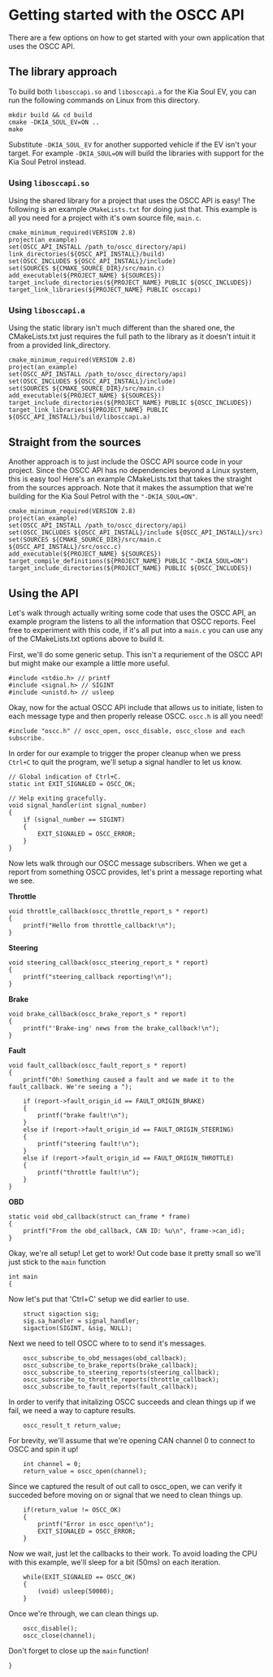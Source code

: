 
# Getting started with the OSCC API

There are a few options on how to get started with your own application that
uses the OSCC API.

## The library approach

To build both `libosccapi.so` and `libosccapi.a` for the Kia Soul EV,
you can run the following commands on Linux from this directory.
```
mkdir build && cd build
cmake -DKIA_SOUL_EV=ON ..
make
```
Substitute `-DKIA_SOUL_EV` for another supported vehicle if the EV isn't your
target. For example `-DKIA_SOUL=ON` will build the libraries with support
for the Kia Soul Petrol instead.

### Using `libosccapi.so`
Using the shared library for a project that uses the OSCC API is easy!
The following is an example `CMakeLists.txt` for doing just that. This example
is all you need for a project with it's own source file, `main.c`.
```
cmake_minimum_required(VERSION 2.8)
project(an_example)
set(OSCC_API_INSTALL /path_to/oscc_directory/api)
link_directories(${OSCC_API_INSTALL}/build)
set(OSCC_INCLUDES ${OSCC_API_INSTALL}/include)
set(SOURCES ${CMAKE_SOURCE_DIR}/src/main.c)
add_executable(${PROJECT_NAME} ${SOURCES})
target_include_directories(${PROJECT_NAME} PUBLIC ${OSCC_INCLUDES})
target_link_libraries(${PROJECT_NAME} PUBLIC osccapi)
```

### Using `libosccapi.a`
Using the static library isn't much different than the shared one,
the CMakeLists.txt just requires the full path to the library as it doesn't
intuit it from a provided link_directory.
```
cmake_minimum_required(VERSION 2.8)
project(an_example)
set(OSCC_API_INSTALL /path_to/oscc_directory/api)
set(OSCC_INCLUDES ${OSCC_API_INSTALL}/include)
set(SOURCES ${CMAKE_SOURCE_DIR}/src/main.c)
add_executable(${PROJECT_NAME} ${SOURCES})
target_include_directories(${PROJECT_NAME} PUBLIC ${OSCC_INCLUDES})
target_link_libraries(${PROJECT_NAME} PUBLIC ${OSCC_API_INSTALL}/build/libosccapi.a)
```

## Straight from the sources
Another approach is to just include the OSCC API source code in your project.
Since the OSCC API has no dependencies beyond a Linux system, this is easy too!
Here's an example CMakeLists.txt that takes the straight from the sources
approach. Note that it makes the assumption that we're building for the Kia
Soul Petrol with the `"-DKIA_SOUL=ON"`.

```
cmake_minimum_required(VERSION 2.8)
project(an_example)
set(OSCC_API_INSTALL /path_to/oscc_directory/api)
set(OSCC_INCLUDES ${OSCC_API_INSTALL}/include ${OSCC_API_INSTALL}/src)
set(SOURCES ${CMAKE_SOURCE_DIR}/src/main.c ${OSCC_API_INSTALL}/src/oscc.c)
add_executable(${PROJECT_NAME} ${SOURCES})
target_compile_definitions(${PROJECT_NAME} PUBLIC "-DKIA_SOUL=ON")
target_include_directories(${PROJECT_NAME} PUBLIC ${OSCC_INCLUDES})
```

## Using the API

Let's walk through actually writing some code that uses the OSCC API, an example
program the listens to all the information that OSCC reports. Feel free to
experiment with this code, if it's all put into a `main.c` you can use
any of the CMakeLists.txt options above to build it.

First, we'll do some generic setup. This isn't a requriement of the OSCC API
but might make our example a little more useful.

```
#include <stdio.h> // printf
#include <signal.h> // SIGINT
#include <unistd.h> // usleep
```
Okay, now for the actual OSCC API include that allows us to initiate,
listen to each message type and then properly release OSCC. `oscc.h` is
all you need!

```
#include "oscc.h" // oscc_open, oscc_disable, oscc_close and each subscribe.
```
In order for our example to trigger the proper cleanup when we press `Ctrl+C`
to quit the program, we'll setup a signal handler to let us know.

```
// Global indication of Ctrl+C.
static int EXIT_SIGNALED = OSCC_OK;

// Help exiting gracefully.
void signal_handler(int signal_number)
{
    if (signal_number == SIGINT)
    {
        EXIT_SIGNALED = OSCC_ERROR;
    }
}
```

Now lets walk through our OSCC message subscribers. When we get a report from
something OSCC provides, let's print a message reporting what we see.

__Throttle__
```
void throttle_callback(oscc_throttle_report_s * report)
{
    printf("Hello from throttle_callback!\n");
}
```
__Steering__
```
void steering_callback(oscc_steering_report_s * report)
{
    printf("steering_callback reporting!\n");
}
```
__Brake__
```
void brake_callback(oscc_brake_report_s * report)
{
    printf("'Brake-ing' news from the brake_callback!\n");
}
```
__Fault__
```
void fault_callback(oscc_fault_report_s * report)
{
    printf("Oh! Something caused a fault and we made it to the fault_callback. We're seeing a ");

    if (report->fault_origin_id == FAULT_ORIGIN_BRAKE)
    {
        printf("brake fault!\n");
    }
    else if (report->fault_origin_id == FAULT_ORIGIN_STEERING)
    {
        printf("steering fault!\n");
    }
    else if (report->fault_origin_id == FAULT_ORIGIN_THROTTLE)
    {
        printf("throttle fault!\n");
    }
}
```
__OBD__
```
static void obd_callback(struct can_frame * frame)
{
    printf("From the obd_callback, CAN ID: %u\n", frame->can_id);
}
```
Okay, we're all setup! Let get to work! Out code base it pretty small so
we'll just stick to the `main` function
```
int main
{
```
Now let's put that 'Ctrl+C' setup we did earlier to use.
```
    struct sigaction sig;
    sig.sa_handler = signal_handler;
    sigaction(SIGINT, &sig, NULL);
```
Next we need to tell OSCC where to to send it's messages.
```
    oscc_subscribe_to_obd_messages(obd_callback);
    oscc_subscribe_to_brake_reports(brake_callback);
    oscc_subscribe_to_steering_reports(steering_callback);
    oscc_subscribe_to_throttle_reports(throttle_callback);
    oscc_subscribe_to_fault_reports(fault_callback);
```
In order to verify that initalizing OSCC succeeds and clean things up
if we fail, we need a way to capture results.
```
    oscc_result_t return_value;
```
For brevity, we'll assume that we're opening CAN channel 0 to connect to OSCC
and spin it up!
```
    int channel = 0;
    return_value = oscc_open(channel);
```
Since we captured the result of out call to oscc_open, we can verify it
succeded before moving on or signal that we need to clean things up.
```
    if(return_value != OSCC_OK)
    {
        printf("Error in oscc_open!\n");
        EXIT_SIGNALED = OSCC_ERROR;
    }
```

Now we wait, just let the callbacks to their work. To avoid loading the
CPU with this example, we'll sleep for a bit (50ms) on each iteration.
```
    while(EXIT_SIGNALED == OSCC_OK)
    {
        (void) usleep(50000);
    }
```

Once we're through, we can clean things up.
```
    oscc_disable();
    oscc_close(channel);
```

Don't forget to close up the `main` function!
```
}
```